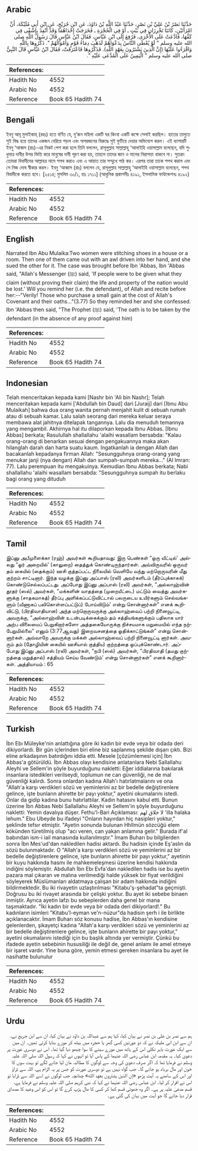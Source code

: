 ## Arabic


<div dir="rtl" lang="ar" style={{fontSize:'larger',backgroundColor:'#f8f9fa',padding:20}}>
حَدَّثَنَا نَصْرُ بْنُ عَلِيِّ بْنِ نَصْرٍ، حَدَّثَنَا عَبْدُ اللَّهِ بْنُ دَاوُدَ، عَنِ ابْنِ جُرَيْجٍ، عَنِ ابْنِ أَبِي مُلَيْكَةَ، أَنَّ امْرَأَتَيْنِ، كَانَتَا تَخْرِزَانِ فِي بَيْتٍ ـ أَوْ فِي الْحُجْرَةِ ـ فَخَرَجَتْ إِحْدَاهُمَا وَقَدْ أُنْفِذَ بِإِشْفًى فِي كَفِّهَا، فَادَّعَتْ عَلَى الأُخْرَى، فَرُفِعَ إِلَى ابْنِ عَبَّاسٍ، فَقَالَ ابْنُ عَبَّاسٍ قَالَ رَسُولُ اللَّهِ صلى الله عليه وسلم ‏"‏ لَوْ يُعْطَى النَّاسُ بِدَعْوَاهُمْ لَذَهَبَ دِمَاءُ قَوْمٍ وَأَمْوَالُهُمْ ‏"‏‏.‏ ذَكِّرُوهَا بِاللَّهِ وَاقْرَءُوا عَلَيْهَا ‏(‏إِنَّ الَّذِينَ يَشْتَرُونَ بِعَهْدِ اللَّهِ‏)‏‏.‏ فَذَكَّرُوهَا فَاعْتَرَفَتْ، فَقَالَ ابْنُ عَبَّاسٍ قَالَ النَّبِيُّ صلى الله عليه وسلم ‏"‏ الْيَمِينُ عَلَى الْمُدَّعَى عَلَيْهِ ‏"‏‏.‏
</div>
<div style={{backgroundColor:'#f8f9fa',padding:20, marginBottom: 10}}><table> <thead> <tr> <th>References:</th> <th></th> </tr> </thead> <tbody><tr><td>Hadith No</td><td>4552</td></tr><tr><td>Arabic No</td><td>4552</td></tr><tr><td>Reference</td><td>Book 65 Hadith 74</td></tr></tbody></table></div>

## Bengali


<div dir="ltr" lang="bn" style={{fontSize:'larger',backgroundColor:'#f8f9fa',padding:20}}>
ইবনু আবূ মুলাইকাহ্ (রহঃ) হতে বর্ণিত যে, দু’জন মহিলা একটি ঘর কিংবা একটি কক্ষে সেলাই করছিল। হাতের তালুতে সুই বিদ্ধ হয়ে তাদের একজন বেরিয়ে পড়ল এবং অপরজনের বিরুদ্ধে সুই ফুটিয়ে দেয়ার অভিযোগ করল। এই ব্যাপারটি ইবনু ‘আব্বস (রাঃ)-এর নিকট পেশ করা হলে তিনি বললেন, রাসূলুল্লাহ সাল্লাল্লাহু ‘আলাইহি ওয়াসাল্লাম বলেছেন, যদি শুধুমাত্র দাবীর উপর ভিত্তি করে মানুষের দাবী পূরণ করা হয়, তাহলে তাদের জান ও মালের নিরাপত্তা থাকবে না। সুতরাং তোমরা বিবাদীদের আল্লাহর নামে শপথ করাও এবং এ আয়াত তার সম্মুখে পাঠ কর। এরপর তারা তাকে শপথ করাল এবং সে নিজ দোষ স্বীকার করল। ইবনু ‘আব্বাস (রাঃ) বললেন যে, রাসূলুল্লাহ সাল্লাল্লাহু ‘আলাইহি ওয়াসাল্লাম বলেছেন, শপথ বিবাদীকে করতে হবে। [২৫১৪; মুসলিম ৩০/১, হাঃ ১৭১১] (আধুনিক প্রকাশনীঃ ৪১৯১, ইসলামিক ফাউন্ডেশনঃ ৪১৯২)
</div>
<div style={{backgroundColor:'#f8f9fa',padding:20, marginBottom: 10}}><table> <thead> <tr> <th>References:</th> <th></th> </tr> </thead> <tbody><tr><td>Hadith No</td><td>4552</td></tr><tr><td>Arabic No</td><td>4552</td></tr><tr><td>Reference</td><td>Book 65 Hadith 74</td></tr></tbody></table></div>

## English


<div dir="ltr" lang="en" style={{fontSize:'larger',backgroundColor:'#f8f9fa',padding:20}}>
Narrated Ibn Abu Mulaika:Two women were stitching shoes in a house or a room. Then one of them came out with an awl driven into her hand, and she sued the other for it. The case was brought before Ibn 'Abbas, Ibn 'Abbas said, "Allah's Messenger (ﷺ) said, 'If people were to be given what they claim (without proving their claim) the life and property of the nation would be lost.' Will you remind her (i.e. the defendant), of Allah and recite before her:--"Verily! Those who purchase a small gain at the cost of Allah's Covenant and their oaths..."(3.77) So they reminded her and she confessed. Ibn 'Abbas then said, "The Prophet (ﷺ) said, 'The oath is to be taken by the defendant (in the absence of any proof against him)
</div>
<div style={{backgroundColor:'#f8f9fa',padding:20, marginBottom: 10}}><table> <thead> <tr> <th>References:</th> <th></th> </tr> </thead> <tbody><tr><td>Hadith No</td><td>4552</td></tr><tr><td>Arabic No</td><td>4552</td></tr><tr><td>Reference</td><td>Book 65 Hadith 74</td></tr></tbody></table></div>

## Indonesian


<div dir="ltr" lang="id" style={{fontSize:'larger',backgroundColor:'#f8f9fa',padding:20}}>
Telah menceritakan kepada kami [Nashr bin 'Ali bin Nashr]; Telah menceritakan kepada kami ['Abdullah bin Daud] dari [Juraij] dari [Ibnu Abu Mulaikah] bahwa dua orang wanita pernah menjahit kulit di sebuah rumah atau di sebuah kamar. Lalu salah seorang dari mereka keluar seraya membawa alat jahitnya ditelapak tangannya. Lalu dia menuduh temannya yang mengambil. Akhirnya hal itu dilaporkan kepada Ibnu Abbas. [Ibnu Abbas] berkata; Rasulullah shallallahu 'alaihi wasallam bersabda: "Kalau orang-orang di benarkan sesuai dengan pengakuannya maka akan hilanglah darah dan harta suatu kaum. Ingatkanlah ia dengan Allah dan bacakanlah kepadanya firman Allah: "Sesungguhnya orang-orang yang menukar janji (nya dengan) Allah dan sumpah-sumpah mereka..." (Al Imran: 77). Lalu perempuan itu mengakuinya. Kemudian Ibnu Abbas berkata; Nabi shallallahu 'alaihi wasallam bersabda: "Sesungguhnya sumpah itu berlaku bagi orang yang dituduh
</div>
<div style={{backgroundColor:'#f8f9fa',padding:20, marginBottom: 10}}><table> <thead> <tr> <th>References:</th> <th></th> </tr> </thead> <tbody><tr><td>Hadith No</td><td>4552</td></tr><tr><td>Arabic No</td><td>4552</td></tr><tr><td>Reference</td><td>Book 65 Hadith 74</td></tr></tbody></table></div>

## Tamil


<div dir="ltr" lang="ta" style={{fontSize:'larger',backgroundColor:'#f8f9fa',padding:20}}>
இப்னு அபீமுளைக்கா (ரஹ்) அவர்கள் கூறியதாவது: இரு பெண்கள் “ஒரு வீட்டில்' அல்லது “ஓர் அறையில்' (காலுறை) தைத்துக் கொண்டிருந்தார்கள். அவ்விருவரில் ஒருவர் தம் கையில் (தைக்கும்) ஊசி குத்தப்பட்ட நிலையில் வெளியே வந்து மற்றொருவரின் மீது குற்றம் சாட்டினார். இந்த வழக்கு இப்னு அப்பாஸ் (ரலி) அவர்களிடம் (தீர்ப்புக்காகக்) கொண்டுசெல்லப்பட்டது. அப்போது இப்னு அப்பாஸ் (ரலி) அவர்கள், “அல்லாஹ்வின் தூதர் (ஸல்) அவர்கள், “மக்களின் வாதத்தை (முறையீட்டை) மட்டும் வைத்து அவர்களுக்கு (சாதகமாகத்) தீர்ப்பு அளிக்கப்பட்டுவிட்டால் பலருடைய உயிர்களும் செல்வங்களும் (வீணாகப் பலிகொள்ளப்பட்டுப்) போய்விடும்' என்று சொன்னார்கள்” எனக் கூறிவிட்டு, (பிரதிவாதியான) அந்த மற்றொருவருக்கு அல்லாஹ்வைப் பற்றி நினைவூட்டி, அவருக்கு, “அல்லாஹ்வின் உடன்படிக்கைக்கும் தம் சத்தியங்களுக்கும் பதிலாக யார் அற்ப விலையைப் பெறுகிறார்களோ அத்தகையோருக்கு நிச்சயமாக மறுமையில் எந்த நற்பேறுமில்லை” எனும் (3:77ஆவது) இறைவசனத்தை ஓதிக்காட்டுங்கள்” என்று சொன்னார்கள். அவ்வாறே அவருக்கு மக்கள் அல்லாஹ்வைப் பற்றி நினைவூட்டி னார்கள். அவரும் தம் (தோழியின் கையில் ஊசியால் குத்திய) குற்றத்தை ஒப்புக்கொண்டார். அப்போது இப்னு அப்பாஸ் (ரலி) அவர்கள், “நபி (ஸல்) அவர்கள், “பிரதிவாதி (தமது குற்றத்தை மறுத்தால்) சத்தியம் செய்ய வேண்டும்' என்று சொன்னார்கள்” எனக் கூறினார்கள். அத்தியாயம் : 65
</div>
<div style={{backgroundColor:'#f8f9fa',padding:20, marginBottom: 10}}><table> <thead> <tr> <th>References:</th> <th></th> </tr> </thead> <tbody><tr><td>Hadith No</td><td>4552</td></tr><tr><td>Arabic No</td><td>4552</td></tr><tr><td>Reference</td><td>Book 65 Hadith 74</td></tr></tbody></table></div>

## Turkish


<div dir="ltr" lang="tr" style={{fontSize:'larger',backgroundColor:'#f8f9fa',padding:20}}>
İbn Ebı Müleyke'nin anlattığına göre iki kadın bir evde veya bir odada deri dikiyorlardı. Bir gün içlerinden biri eline biz saplanmış şekilde dışarı çıktı. Bizi eline arkadaşının batırdığını iddia etti. Mesele [çözümlemesi için] İbn Abbas'a götürüldü. İbn Abbas olayı kendisine anlatanlara Nebi Sallallahu Aleyhi ve Sellem'in şöyle buyurduğunu nakletti: Eğer iddialarına bakılarak insanlara istedikleri verilseydi, toplumun ne can güvenliği, ne de mal güvenliği kalırdı. Sonra onlardan kadına Allah'ı hatırlatmalarını ve ona "Allah'a karşı verdikleri sözü ve yeminlerini az bir bedelle değiştirenlere gelince, işte bunların ahirette bir payı yoktur," ayetini okumalarını istedi. Onlar da gidip kadına bunu hatırlattılar. Kadın hatasını kabul etti. Bunun üzerine İbn Abbas Nebi Sallallahu Aleyhi ve Sellem'in şöyle buyurduğunu nakletti: Yemin davalıya düşer. Fethu'l-Bari Açıklaması: لا خلاق لهم 'illa halaka lehum." Ebu Ubeyde bu ifadeyi "Onların hayırdan hiç nasipleri yoktur," şeklinde tefsır etmiştir. "Ayetin sonunda bulunan Hhllmün sözcüğü elem kökünden türetilmiş olup "acı veren, can yakan anlamına gelir." Burada if'al babından ism-i iail manasında kullanılmıştır." İmam Buharı bu bilgilerden sonra İbn Mes'ud'dan nakledilen hadisi aktardı. Bu hadisin içinde Eş'aslın da sözü bulunmaktadır. O "Allah'a karşı verdikleri sözü ve yeminlerini az bir bedelle değiştirenlere gelince, işte bunların ahirette bir payı yoktur," ayetinin bir kuyu hakkında hasmı ile mahkemeleşmesi üzerine kendisi hakkında indiğini söylemiştir. Abdullah İbn Ebı Evfa'dan nakledilen hadis ise bu ayetin pazara mal çıkaran ve malına verilmediği halde yüksek bir fiyat verildiğini söyleyerek Müslümanları aldatmaya çalışan bir adam hakkında indiğini bildirmektedir. Bu iki rivayetin uzlaştırılması "Kitabu'ş-şehadat"ta geçmişti. Doğrusu bu iki rivayet arasında bir çelişki yoktur. Bu ayet iki sebebe binaen inmiştir. Ayrıca ayetin lafzı bu sebeplerden daha genel bir mana taşımaktadır. "İki kadın bir evde veya bir odada deri dikiyorlard!." Bu kadınların isimleri "Kitabu'l-eyman ve'n-nüzur"da hadisin şerh i ile birlikte açıklanacaktır. İmam Buharı söz konusu hadise, İbn Abbas'ın kendisine gelenlerden, şikayetçi kadına "Allah'a karşı verdikleri sözü ve yeminlerini az bir bedelle değiştirenlere gelince, işte bunların ahirette bir payı yoktur," ayetini okumalarını istediği için bu başlık altında yer vermiştir. Çünkü bu ifadede ayetin sebebinin hususiliği ile değil de, genel anlamı ile amel etmeye bir işaret vardır. Yine buna göre, yemin etmesi gereken insanlara bu ayet ile nasihatte bulunulur
</div>
<div style={{backgroundColor:'#f8f9fa',padding:20, marginBottom: 10}}><table> <thead> <tr> <th>References:</th> <th></th> </tr> </thead> <tbody><tr><td>Hadith No</td><td>4552</td></tr><tr><td>Arabic No</td><td>4552</td></tr><tr><td>Reference</td><td>Book 65 Hadith 74</td></tr></tbody></table></div>

## Urdu


<div dir="rtl" lang="ur" style={{fontSize:'larger',backgroundColor:'#f8f9fa',padding:20}}>
ہم سے نصر بن علی بن نصر نے بیان کیا، کہا ہم سے عبداللہ بن داؤد نے بیان کیا، ان سے ابن جریج نے، ان سے ابن ابی ملیکہ نے کہ دو عورتیں کسی گھر یا حجرہ میں بیٹھ کر موزے بنایا کرتی تھیں۔ ان میں سے ایک عورت باہر نکلی اس کے ہاتھ میں موزے سینے کا سوا چبھو دیا گیا تھا۔ اس نے دوسری عورت پر دعویٰ کیا۔ یہ مقدمہ ابن عباس رضی اللہ عنہما کے پاس آیا تو انہوں نے کہا کہ رسول اللہ صلی اللہ علیہ وسلم نے فرمایا تھا کہ اگر صرف دعویٰ کی وجہ سے لوگوں کا مطالبہ مان لیا جانے لگے تو بہت سوں کا خون اور مال برباد ہو جائے گا۔ جب گواہ نہیں ہے تو دوسری عورت کو جس پر یہ الزام ہے، اللہ سے ڈراؤ اور اس کے سامنے یہ آیت پڑھو «إن الذين يشترون بعهد الله‏» چنانچہ جب لوگوں نے اسے اللہ سے ڈرایا تو اس نے اقرار کر لیا۔ ابن عباس رضی اللہ عنہما نے کہا کہ نبی کریم صلی اللہ علیہ وسلم نے فرمایا ہے، قسم مدعیٰ علیہ پر ہے۔ اگر وہ جھوٹی قسم کھا کر کسی کا مال ہڑپ کرے گا تو اس کو اس وعید کا مصداق قرار دیا جائے گا جو آیت میں بیان کی گئی ہے۔
</div>
<div style={{backgroundColor:'#f8f9fa',padding:20, marginBottom: 10}}><table> <thead> <tr> <th>References:</th> <th></th> </tr> </thead> <tbody><tr><td>Hadith No</td><td>4552</td></tr><tr><td>Arabic No</td><td>4552</td></tr><tr><td>Reference</td><td>Book 65 Hadith 74</td></tr></tbody></table></div>
